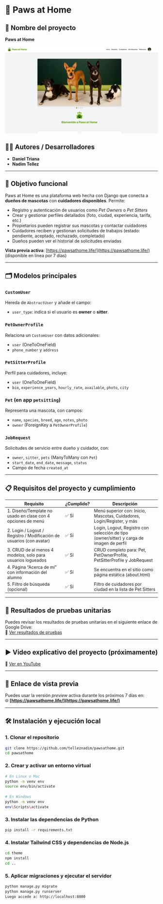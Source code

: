# 🐾 Paws at Home

## 📝 Nombre del proyecto

**Paws at Home**

![Banner del Proyecto](theme/static/images/readme_banner.jpg)

## 👨‍💻 Autores / Desarrolladores

- **Daniel Triana**
- **Nadim Tellez**

---

## 🎯 Objetivo funcional

Paws at Home es una plataforma web hecha con Django que conecta a **dueños de mascotas** con **cuidadores disponibles**. Permite:

- Registro y autenticación de usuarios como _Pet Owners_ o _Pet Sitters_
- Crear y gestionar perfiles detallados (foto, ciudad, experiencia, tarifa, etc.)
- Propietarios pueden registrar sus mascotas y contactar cuidadores
- Cuidadores reciben y gestionan solicitudes de trabajos (estado: pendiente, aceptado, rechazado, completado)
- Dueños pueden ver el historial de solicitudes enviadas

**Vista previa activa**: [https://pawsathome.life/](https://pawsathome.life/) (disponible en línea por 7 días)

---

## 🗂️ Modelos principales

### `CustomUser`

Hereda de `AbstractUser` y añade el campo:

- `user_type`: indica si el usuario es **owner** o **sitter**.

### `PetOwnerProfile`

Relaciona un `CustomUser` con datos adicionales:

- `user` (OneToOneField)
- `phone_number` y `address`

### `PetSitterProfile`

Perfil para cuidadores, incluye:

- `user` (OneToOneField)
- `bio`, `experience_years`, `hourly_rate`, `available`, `photo`, `city`

### `Pet` (en app `petsitting`)

Representa una mascota, con campos:

- `name`, `species`, `breed`, `age`, `notes`, `photo`
- `owner` (ForeignKey a `PetOwnerProfile`)

### `JobRequest`

Solicitudes de servicio entre dueño y cuidador, con:

- `owner`, `sitter`, `pets` (ManyToMany con `Pet`)
- `start_date`, `end_date`, `message`, `status`
- Campo de fecha `created_at`

---

## 📋 Requisitos del proyecto y cumplimiento

| Requisito                                                            | ¿Cumplido? | Descripción                                                                              |
| -------------------------------------------------------------------- | ---------- | ---------------------------------------------------------------------------------------- |
| 1. Diseño/Template no usado en clase con 4 opciones de menú          | ✅ Sí      | Menú superior con: Inicio, Mascotas, Cuidadores, Login/Register, y más                   |
| 2. Login / Logout / Registro / Modificación de usuarios (con avatar) | ✅ Sí      | Login, Logout, Registro con selección de tipo (owner/sitter) y carga de imagen de perfil |
| 3. CRUD de al menos 4 modelos, solo para usuarios logueados          | ✅ Sí      | CRUD completo para: Pet, PetOwnerProfile, PetSitterProfile y JobRequest                  |
| 4. Página “Acerca de mí” con información del alumno                  | ✅ Sí      | Se encuentra en el sitio como página estática (about.html)                               |
| 5. Filtro de búsqueda (opcional)                                     | ✅ Sí      | Filtro de cuidadores por ciudad en la lista de Pet Sitters                               |

---

## 🧪 Resultados de pruebas unitarias

Puedes revisar los resultados de pruebas unitarias en el siguiente enlace de Google Drive:  
📁 [Ver resultados de pruebas](https://drive.google.com/drive/folders/1Y7wrpeScL7nyJEHFn_9VdWyKRbQVjitd?usp=drive_link)

---

## ▶️ Video explicativo del proyecto (próximamente)

🎥 [Ver en YouTube](https://www.youtube.com/watch?v=ENLACE_AQUI_CUANDO_ESTE_LISTO)

---

## 📌 Enlace de vista previa

Puedes usar la versión _preview_ activa durante los próximos 7 días en:  
🌐 **[https://pawsathome.life/](https://pawsathome.life/)**

---

## 🛠️ Instalación y ejecución local

### 1. Clonar el repositorio

```bash
git clone https://github.com/telleznadim/pawsathome.git
cd pawsathome
```

### 2. Crear y activar un entorno virtual

```bash
# En Linux o Mac
python -m venv env
source env/bin/activate

# En Windows
python -m venv env
env\Scripts\activate
```

### 3. Instalar las dependencias de Python

```bash
pip install -r requirements.txt
```

### 4. Instalar Tailwind CSS y dependencias de Node.js

```bash
cd theme
npm install
cd ..
```

### 5. Aplicar migraciones y ejecutar el servidor

```bash
python manage.py migrate
python manage.py runserver
Luego accede a: http://localhost:8000
```
